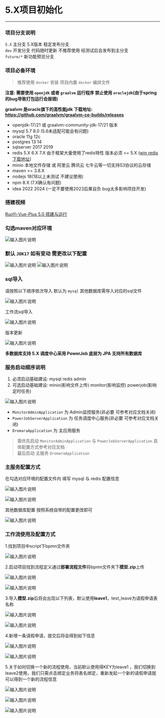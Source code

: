 # 5.X项目初始化
- - -
### 项目分支说明

`5.X` 主分支 5.X版本 稳定发布分支<br>
`dev` 开发分支 代码随时更新 不推荐使用 经测试后会发布到主分支<br>
`future/*` 新功能预览分支<br>

### 项目必备环境
> 推荐使用 `docker` 安装 项目内置 `docker` 编排文件

**注意: 需要使用 `openjdk` 或者 `graalvm` 运行程序 禁止使用 `oraclejdk`(由于spring的bug导致打包运行会报错)**

**graalvm 是oracle旗下的高性能jdk 下载地址: https://github.com/graalvm/graalvm-ce-builds/releases**

* openjdk-17/21 或 graalvm-community-jdk-17/21 版本
* mysql 5.7 8.0 (5.6未适配可能会有问题)
* oracle 11g 12c
* postgres 13 14
* sqlserver 2017 2019
* redis 5.X 6.X 7.X 由于框架大量使用了redis特性 版本必须 >= 5.X ([win redis 下载地址](https://github.com/zkteco-home/redis-windows))
* minio 本地文件存储 或 阿里云 腾讯云 七牛云等一切支持S3协议的云存储
* maven >= 3.8.X
* nodejs 18(18以上未测试 不建议使用)
* npm 8.X (7.X确认有问题)
* idea 2022 2024 (一定不要使用2023后果自负 bug太多影响项目开发)

### 搭建视频

[RuoYi-Vue-Plus 5.0 搭建与运行](https://www.bilibili.com/video/BV1Fg4y137JK/)

### 勾选maven对应环境
![输入图片说明](https://foruda.gitee.com/images/1678976284045210056/a2f28d33_1766278.png "屏幕截图")

### 默认 `JDK17` 如有变动 需更改以下配置

![输入图片说明](https://foruda.gitee.com/images/1678941027820943505/c688e01e_1766278.png "屏幕截图")
![输入图片说明](https://foruda.gitee.com/images/1678941120518807034/4d56fcc9_1766278.png "屏幕截图")

### sql导入

请按照以下顺序依次导入 默认为 `mysql` 其他数据库需导入对应的sql文件

![输入图片说明](https://foruda.gitee.com/images/1688634217677295748/f9919efd_1766278.png "屏幕截图")

工作流sql导入

![输入图片说明](https://foruda.gitee.com/images/1714211018405279764/013abc6d_5363069.png "屏幕截图")

版本更新

![输入图片说明](https://foruda.gitee.com/images/1688634290787855369/c09c268f_1766278.png "屏幕截图")



**多数据库支持 5.X 调度中心采用 PowerJob 底层为 JPA 支持所有数据库**

### 服务启动顺序说明

1. 必须启动基础建设: mysql redis admin<br>
2. 可选启动基础建设: minio(影响文件上传) monitor(影响监控) powerjob(影响定时任务)<br>

![输入图片说明](https://foruda.gitee.com/images/1678976302776168895/7333341c_1766278.png "屏幕截图")
* `MonitorAdminApplication` 为 Admin监控服务(非必要 可参考对应文档关闭)
* `PowerJobServerApplication` 为 任务调度中心服务(非必要 可参考对应文档关闭)
* `DromaraApplication` 为 主应用服务
> 需优先启动 `MonitorAdminApplication` 与 `PowerJobServerApplication` 具体配置方式参考对应文档<br>
> 最后启动 主服务 `DromaraApplication`

### 主服务配置方式

在勾选对应环境的配置文件内 填写 mysql 与 redis 配置信息

![输入图片说明](https://foruda.gitee.com/images/1678941357316005626/70559736_1766278.png "屏幕截图")

![输入图片说明](https://foruda.gitee.com/images/1678941405169571070/0d06a955_1766278.png "屏幕截图")

其他数据库配置 按照系统自带的配置更改即可

![输入图片说明](https://foruda.gitee.com/images/1678941444707120259/b274592a_1766278.png "屏幕截图")

### 工作流使用及配置方式

1.找到项目中script下bpmn文件夹

![输入图片说明](https://foruda.gitee.com/images/1714211764058540441/5c8b97af_5363069.png "屏幕截图")

2.启动项目找到流程定义通过**部署流程文件**将bpmn文件夹下**模型.zip**上传

![输入图片说明](https://foruda.gitee.com/images/1714211950485333575/1e2b3ff4_5363069.png "屏幕截图")

![输入图片说明](https://foruda.gitee.com/images/1714212113004821592/96586e69_5363069.png "屏幕截图")

3.导入**模型.zip**后将会出现以下列表，默认使用**leave1**，test_leave为请假申请表名称 

![输入图片说明](https://foruda.gitee.com/images/1714212222766335759/1227bbd6_5363069.png "屏幕截图")

![输入图片说明](https://foruda.gitee.com/images/1714212493602552742/9e0258b1_5363069.png "屏幕截图")

4.新增一条请假申请，提交后将会得到如下信息

![输入图片说明](https://foruda.gitee.com/images/1714212617432902105/3609f6ef_5363069.png "屏幕截图")

![输入图片说明](https://foruda.gitee.com/images/1714212630860787365/2922d38e_5363069.png "屏幕截图")

5.关于如何切换一个新的流程使用，当前默认使用得KEY为leave1 ，我们切换到leave2使用，我们只需点击绑定业务将表名绑定，重新发起一个新的请假申请就可以得到一个新的流程信息

![输入图片说明](https://foruda.gitee.com/images/1714212876442323110/4554ea95_5363069.png "屏幕截图")

![输入图片说明](https://foruda.gitee.com/images/1714213037864274694/613149f5_5363069.png "屏幕截图")

![输入图片说明](https://foruda.gitee.com/images/1714212963457174382/add768db_5363069.png "屏幕截图")